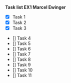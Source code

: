**Task list EX1 Marcel Ewinger**

- [x] Task 1
- [x] Task 2
- [x] Task 3
- [] Task 4
- [] Task 5
- [] Task 6
- [] Task 7
- [] Task 8
- [] Task 9
- [] Task 10
- [] Task 11
